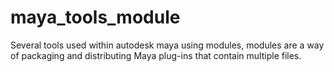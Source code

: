 # maya_tools_module
Several tools used within autodesk maya using modules, modules are a way of packaging and distributing Maya plug-ins that contain multiple files.
